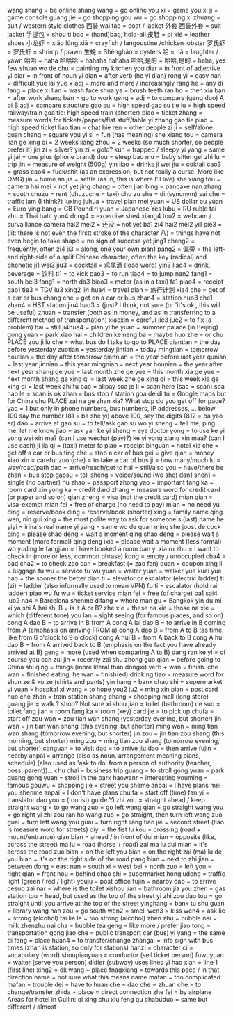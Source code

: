 wang shang = be online
shang wang = go online
you xi = game
you xi ji = game console
guang jie = go shopping
gou wu = go shopping
xi zhuang = suit / western style clothes 西装
wai tao = coat / jacket 外套
西装外套 = suit jacket
手提包 = shou ti bao = (hand)bag, hold-all
皮鞋 = pí xié = leather shoes
小龙虾 = xiǎo lóng xiā = crayfish / langoustine /chicken lobster
罗氏虾 = 罗氏虾 = shrimp / prawn
生蚝 = Shēngháo = oysters
哈 = hā = laughter / yawn
哈哈 = haha
哈哈哈 = hahaha
hahaha
哈哈,是的 = 哈哈,是的 = haha, yes
few shuao wo de chu = painting my kitchen
you diar = in front of adjective
yi diar = in front of noun 
yi dian = after verb (he yi dian)
rong yi = easy
nan = difficult
yue lai yue + adj = more and more / increasingly
rang he = any
di fang = place
xi lian = wash face
shua ya = brush teeth
ran ho = then
xia ban = after work
shang ban = go to work
geng + adj = to compare (geng duo)
A bi B adj = compare structure
gao su = high speed
gao su tie lu = high speed railway/train 
goa tie: high speed train (shorter)
piao = ticket
zhang = measure words for tickets/papers/flat stuff/table
yi zhang gao tie piao = high speed ticket
liao tian = chat
bie ren = other people
zi ji = self/alone
guan chang = square
you yi si = fun (has meaning)
she xiang tou = camera
lian ge xing qi = 2 weeks
liang zhou = 2 weeks (so much shorter, so people prefer it)
jin zi = silver?
yin zi = gold?
kun = trapped / sleepy
yi yang = same
yi jai = one plus (phone brand)
dou = steep
bao mu = baby sitter
gei 
zhi lu = trip
jin = measure of weight (500g)
yin liao = drinks
ji wei jiu = coktail
cao3 = grass
cao4 = fuck/shit (as an expression, but not really a curse. More like OMG)
jia = home
an jia = settle (as in, this is where I'll live)
she xiang tou = camera
hai mei = not yet
jing chang = often
jian bing = pancake
nan zhang = south
chuzu = rent (chuzuche = taxi)
chu zu she = di (synonym)
sai che = traffic jam (I think?) 
luxing juhua = travel plan
mei yuan = US dollar
ou yuan = Euro
ying bang = GB Pound
ri yuan = Japanese Yes
lubu = RU ruble
tai zhu = Thai baht
yun4 dong4 = excercise
she4 xiang4 tou2 = webcam / survaillance camera
hai2 mei2 = 还没 = not yet
ba1 zi4 hai2 mei2 yi1 pie3 = (lit: there is not even the firstt stroke of the character 八) = things have not even begin to take shape = no sign of success yet
jing1 chang2 = frequently, often
zi4 ji3 = along, one your own
pian1 pang2 = 偏旁 = the left- and right-side of a split Chinese character, often the key (radical) and phonetic
ji1 wei3 jiu3 = cocktail = 鸡尾酒  (load word)
yin3 liao4 = drink, beverage = 饮料 
ti1 = to kick
pao3 = to run
tiao4 = to jump
nan2 fang1 = south
bei3 fang1 = north
da3 biao3 = meter (as in a taxi)
fa1 piao4 = receipt
gao1 tie3 = TGV
lu3 xing2 ji4 hua4 = travel plan = 旅行计划
xia4 che = get of a car or bus
chang che = get on a car or bus
zhan4 = station
huo3 che1 zhan4 = HST station
jiu4 hao3 = (just? I think, not sure (or 'it's ok', this will be useful)
zhuan = transfer (both as in money, and as in transferring to a different method of transportation)
xiaoxin = careful
jie3 jue2 = to fix (a problem)
hai = still
ji4hua4 = plan
yi he yuan = summer palace (in Beijing)
gong yuan = park
xiao hai = children
ke neng ba = maybe
huo zhe = or
chu PLACE zou ji lu che = what bus do I take to go to PLACE
qiantian = the day before yesterday
zuotian = yesterday
jintian = today
mingtian = tomorrow
houtian = the day after tomorrow
qiannian = the year before last year
qunian = last year
jinnian = this year
mingnian = next year
hounian = the year after next year
shang ge yue = last month
zhe ge yue = this month
xia ge yue = next month
shang ge xing qi = last week
zhe ge xing qi = this week
xia ge xing qi = last week
zhi fu bao = alipay
soa je li = scan here (sao = scan)
soa hao le = scan is ok
zhan = bus stop / station
goa de di tu = Google maps but for China
chu PLACE zai na ge zhan xia? What stop do you get off for pace?
yao = 1 but only in phone numbers, bus numbers, IP addresses, ...
below 100 say the number (81 = ba she yi) 
above 100, say the digits (812 = ba yao er)
dao = arrive at
gao su = to tell/ask
gao su wo yi sheng = tell me, ping me, let me know
jiao = ask
yan ke yi sheng = eye doctor
yong = to use
ke yi yong wei xin ma? (can I use wechat (pay)?)
ke yi yong xiang xin maa? (can I use cash)
ji jia qi = (taxi) meter
fa piao = receipt
binguan = hotel
xia che = get off a car or bus
ting che = stop a car of bus
gei = give
qian = money
xiao xin = careful
zuo (che) = to take a car of bus
ji = how many/much
lu = way/road/path
dao = arrive/reach/get to
hai = still/also
you = have/there be
zhan = bus stop
gaosu = tell
sheng = voice/sound
(wo she) dan1 shen1 = single (no partner)
hu zhao = passport
zhong yao = important
fang ka = room card
xin yong ka = credit dard
zhang = measure word for credit card (or paper and so on)
qian zheng = visa (not the credit card)
mian qian = visa-exempt
mian fei = free of charge (no need to pay)
mian = no need
yu ding = reserve/book
ding = reserve/book (shorter)
xing = family name
qing wen, nin gui xing = the most polite way to ask for someone's (last) name
he yiyi = irina's real name
yi yang = same
wo de quan ming she joost de cock
qing = please
shao deng = wait a moment
qing shao deng = please wait a moment (more formal)
qing deng ixia = please wait a moment (less formal)
wo yuding le fangjian = I have booked a room
ban yi xia ru zhu = I want to check in (more or less, common phrase)
kong = empty / unoccupied
cha4 = bad
cha2 = to check
zao can = breakfast (= zao fan)
quan = coupon
xing li = luggage
fu wu = service
fu wu yuan = waiter
yuan = walker
yue kuai yue hao = the sooner the better
dian ti = elevator or escalator (electric ladder)
ti (zi) = ladder (also informally used to mean VPN)
fu ti = escalator (hold rail ladder)
piao wu fu wu = ticket service
mian fei = free (of charge)
ba1 sai4 luo2 na4 = Barcelona
shenme difang = where
man gu = Bangkok
yin du mi xi ya
shi A hai shi B = is it A or B?
zhe xie = these
na xie = those
na xie = which (different tone)
you lan = sight seeing (for famous places, and so on)
cong A dao B = to arrive in B from A
cong A lai dao B = to arrive in B coming from A (emphasis on arriving FROM a)
cong A dao B = from A to B (as time, like from 6 o'clock to 9 o'clock)
cong A hui B = from A back to B
cong A hui dao B = from A arrived back to B (emphasis on the fact you have already arrived at B)
geng = more (used when comparing A to B)
dang ran ke yi = of course you can
zui jin = recently
zai shu zhong guo qian = before going to China
shi qing = things (more literal than dongxi)
verb + wan = finish. che wan = finished eating, he wan = finish(ed) drinking
tiao = measure word for shun ze & ku ze (shirts and pants)
yin hang = bank
chao shi = supermarket
yi yuan = hospital
xi wang = to hope
you2 ju2 = 
ming xin pian = post card
huo che zhan = train station
shang chang = shopping mall (long store)
guang jie = walk ? shop? Not sure
xi shou jian = toilet (bathroom)
ce suo = toilet 
fang jian = room
fang ka = room (key) card
jie = to pick up
chufa = start off
zou wan = zou tian wan shang (yesterday evening, but shorter)
jin wan = jin tian wan shang (this evening, but shorter)
ming wan = ming tian wan shang (tomorrow evening, but shorter)
jin zou = jin tian zou shang (this morning, but shorter)
ming zou = ming tian zou shang (tomorrow evening, but shorter)
canguan = to visit
dao = to arrive
jiu dao = then arrive
fujin = nearby
anpai = arrange (also as noun, arrangement meaning plans, schedule) (also used as 'ask to do' from a person of authority (teacher, boss, parent))...
chu chai = business trip
guang = to stroll
gong yuan = park
guang gong yuan = stroll in the park
haowanr = interesting
youming = famous
gouwu = shopping
jie = street
you sheme anpai = I have plans
mei you shenme anpai = I don't have plans
chu fa = start off (time)
fan yi = translator
dao you = (tourist) guide
Yi zhi zou = straight ahead / keep straight
wang = to go
wang zuo = go left
wang qian = go straight
wang you = go right
yi zhi zou ran ho wang zuo = go straight, then turn left
wang zuo guai = turn left
wang you guai = turn right
liang tiao jie = second street (tiao is measure word for streets)
diyi = the fist
lu kou = crossing (road + mount/entrance)
qian bian = ahead / in front of
dui mian = opposite (like, across the street)
ma lu = road (horse + road)
zai ma lu dui mian = it's across the road
zuo bian = on the left
you bian = on the right
zai (ma) lu de you bian = it's on the right side of the road
pang bian = next to
zhi jian = between
dong = east 
nan = south
xi = west
bei = north
zuo = left
you = right
qian = front
hou = behind
chao shi = supermarket
hongludeng = traffic light (green / red / light)
youju = post office
fujin = nearby
dao = to arrive
cesuo zai nar = where is the toilet
xishou jian = bathroom
jia you zhen = gas station
tou = head, but used as the top of the street
yi zhi zou dao tou = go straight until you arrive at the top of the street
yinghang = bank
tu shu guan = library
wang nan zou = go south
wen2 = smell
wen3 = kiss
wen4 = ask
lie = strong (alcohol)
tai lie le = too strong (alcohol)
zhen zhu = bubble
nai = milk
zhenzhu nai cha = bubble tea
geng = like more / prefer
jiao tong = transportation
gong jiao che = public transport car (bus)
yi yang = the same
di fang = place
huan4 = to transfer/change
zhangai = info sign with bus times (zhan is station, so only for stations)
hanzi = character
ci = vocabulary (word)
shoupiaoyuan = conductor (sell ticket person)
fuwuyuan = waiter (serve you person)
didier (subway) uses lines
yi hao xian = line 1 (first line)
xing2 = ok
wang + place fnagxiang = towards this pace / in that direction
name = not sure what this means
name mafan = too complicated
mafan = trouble
dei = have to
huan che = dao che = zhuan che = to change/transfer
zhida + place = direct connection
zhe fei = by airplane
Areas for hotel in Guilin:
qi xing chu
xiu feng qu
chabuduo = same but different / almost
